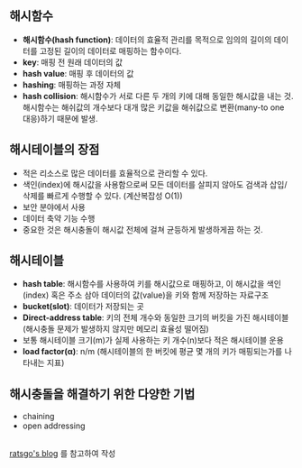 ## 해시함수
- **해시함수(hash function)**: 데이터의 효율적 관리를 목적으로 임의의 길이의 데이터를 고정된 길이의 데이터로 매핑하는 함수이다.
- **key**: 매핑 전 원래 데이터의 값
- **hash value**: 매핑 후 데이터의 값
- **hashing**: 매핑하는 과정 자체
- **hash collision**: 해시함수가 서로 다른 두 개의 키에 대해 동일한 해시값을 내는 것. 
해시함수는 해쉬값의 개수보다 대개 많은 키값을 해쉬값으로 변환(many-to one 대응)하기 때문에 발생.

## 해시테이블의 장점
- 적은 리소스로 많은 데이터를 효율적으로 관리할 수 있다.
- 색인(index)에 해시값을 사용함으로써 모든 데이터를 살피지 않아도 검색과 삽입/삭제를 빠르게 수행할 수 있다.
(계산복잡성 O(1))
- 보안 분야에서 사용
- 데이터 축약 기능 수행
- 중요한 것은 해시충돌이 해시값 전체에 걸쳐 균등하게 발생하게끔 하는 것.

## 해시테이블
- **hash table**: 해시함수를 사용하여 키를 해시값으로 매핑하고, 이 해시값을 색인(index) 혹은 주소 삼아
데이터의 값(value)을 키와 함께 저장하는 자료구조
- **bucket(slot)**: 데이터가 저장되는 곳
- **Direct-address table**: 키의 전체 개수와 동일한 크기의 버킷을 가진 해시테이블
(해시충돌 문제가 발생하지 않지만 메모리 효율성 떨어짐)
- 보통 해시테이블 크기(m)가 실제 사용하는 키 개수(n)보다 적은 해시테이블 운용
- **load factor(α)**: n/m (해시테이블의 한 버킷에 평균 몇 개의 키가 매핑되는가를 나타내는 지표)

## 해시충돌을 해결하기 위한 다양한 기법
- chaining
- open addressing

## 
[ratsgo's blog](https://ratsgo.github.io/data%20structure&algorithm/2017/10/25/hash/) 를 참고하여 작성
